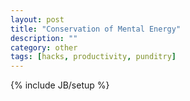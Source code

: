 ```yaml
---
layout: post
title: "Conservation of Mental Energy"
description: ""
category: other
tags: [hacks, productivity, punditry]
---
```

{% include JB/setup %}
